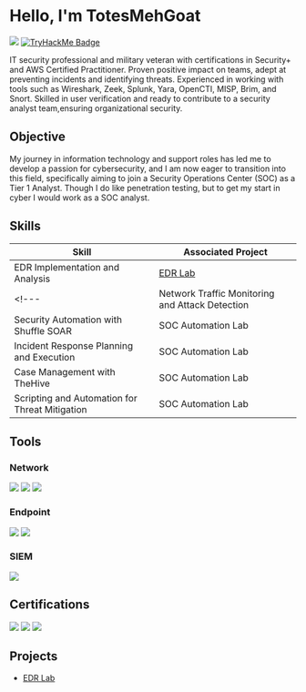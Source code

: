 # Hello, I'm TotesMehGoat
<a href="https://linkedin.com/in/kyle-axley/"><img src="https://img.shields.io/badge/-LinkedIn-0072b1?&style=for-the-badge&logo=linkedin&logoColor=white" /></a> [![TryHackMe Badge](https://tryhackme-badges.s3.amazonaws.com/TotesMehGoat.png)](https://tryhackme.com/p/TotesMehGoat)

<!--- [Brief Introduction - Remove this afterwards] --->

IT security professional and military veteran with certifications in Security+ and AWS Certified Practitioner. Proven positive impact on teams, adept at preventing incidents and identifying threats. Experienced in working with tools such as Wireshark, Zeek, Splunk, Yara, OpenCTI, MISP, Brim, and Snort. Skilled in user verification and ready to contribute to a security analyst team,ensuring organizational security.

## Objective
<!--- Provide Objective - Remove this afterwards --->

My journey in information technology and support roles has led me to develop a passion for cybersecurity, and I am now eager to transition into this field, specifically aiming to join a Security Operations Center (SOC) as a Tier 1 Analyst. Though I do like penetration testing, but to get my start in cyber I would work as a SOC analyst.

## Skills
<!--- [Provide skills and associated project. Make sure to hyperlink the project - Remove this afterwards] --->

| Skill                                         | Associated Project         |
|-----------------------------------------------|----------------------------|
| EDR Implementation and Analysis          | <a href="https://github.com/Totesmehgoat/Detection-Lab">EDR Lab</a>|
<!--- | Network Traffic Monitoring and Attack Detection | <a href="https://google.com">Detection Lab</a>|
| Security Automation with Shuffle SOAR         | SOC Automation Lab|
| Incident Response Planning and Execution      | SOC Automation Lab|
| Case Management with TheHive                  | SOC Automation Lab|
| Scripting and Automation for Threat Mitigation | SOC Automation Lab| --->

## Tools
<!--- [Provide tools and break them down into categories. Use ChatGPT to help create the link - Remove this afterwards] --->

### Network
<div>
    <img src="https://img.shields.io/badge/-Wireshark-1679A7?&style=for-the-badge&logo=Wireshark&logoColor=white" />
    <img src="https://img.shields.io/badge/-Suricata-EF3B2D?&style=for-the-badge&logo=Suricata&logoColor=white" />
    <img src="https://img.shields.io/badge/-Zeek-777BB4?&style=for-the-badge&logo=Zeek&logoColor=white" />
</div>

### Endpoint
<div>
    <img src="https://img.shields.io/badge/-LimaCharlie-000000?&style=for-the-badge&logo=LimaCharlie&logoColor=white" />
    <img src="https://img.shields.io/badge/-Sysmon-4CAF50?&style=for-the-badge&logoColor=white" />
</div>

### SIEM
<div>
    <img src="https://img.shields.io/badge/-Splunk-000000?&style=for-the-badge&logo=Splunk&logoColor=white" />
</div>

## Certifications
<div>
<img src="https://img.shields.io/badge/-Security%2B-FF0000?&style=for-the-badge&logo=CompTIA&logoColor=white" />
<img src="https://img.shields.io/badge/AWS%20Certified%20Cloud%20Practitioner-232F3E?style=for-the-badge&logo=amazonaws&logoColor=white" />
<img src="https://img.shields.io/badge/SOC%20Level%201-ADD8E6?style=for-the-badge&logo=security&logoColor=white" />
</div>

## Projects
- <a href="https://github.com/Totesmehgoat/Detection-Lab">EDR Lab</a>
